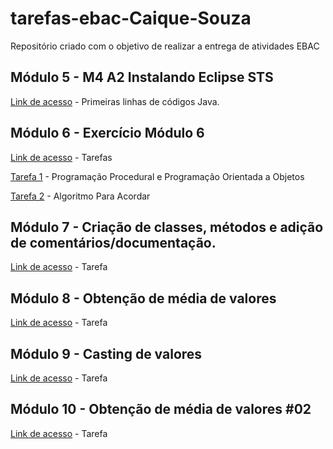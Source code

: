 # tarefas-ebac-Caique-Souza
Repositório criado com o objetivo de realizar a entrega de atividades EBAC

## Módulo 5 - M4 A2 Instalando Eclipse STS
[Link de acesso](https://github.com/CaiqueSouzaa/tarefas-ebac-Caique-Souza/tree/main/mod5/PrimeiroProjeto) - Primeiras linhas de códigos Java.

## Módulo 6 - Exercício Módulo 6
[Link de acesso](https://github.com/CaiqueSouzaa/tarefas-ebac-Caique-Souza/tree/main/mod6) - Tarefas

[Tarefa 1](https://github.com/CaiqueSouzaa/tarefas-ebac-Caique-Souza/blob/main/mod6/Exerc%C3%ADcio%20M%C3%B3dulo%206%20-%20Programa%C3%A7%C3%A3o%20Procedural%20e%20Programa%C3%A7%C3%A3o%20Orientada%20a%20Objetos.pdf) - Programação Procedural e Programação Orientada a Objetos

[Tarefa 2](https://github.com/CaiqueSouzaa/tarefas-ebac-Caique-Souza/blob/main/mod6/Exerc%C3%ADcio%20M%C3%B3dulo%206%20-%20Algoritmo%20Para%20Acordar.pdf) - Algoritmo Para Acordar

## Módulo 7 - Criação de classes, métodos e adição de comentários/documentação.
[Link de acesso](https://github.com/CaiqueSouzaa/tarefas-ebac-Caique-Souza/tree/main/mod7) - Tarefa

## Módulo 8 - Obtenção de média de valores
[Link de acesso](https://github.com/CaiqueSouzaa/tarefas-ebac-Caique-Souza/tree/main/mod8) - Tarefa

## Módulo 9 - Casting de valores
[Link de acesso](https://github.com/CaiqueSouzaa/tarefas-ebac-Caique-Souza/tree/main/mod9) - Tarefa

## Módulo 10 - Obtenção de média de valores #02
[Link de acesso](https://github.com/CaiqueSouzaa/tarefas-ebac-Caique-Souza/tree/main/mod10) - Tarefa
